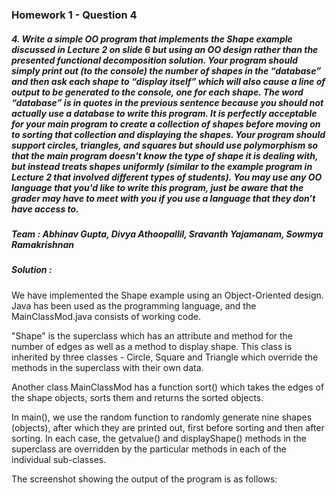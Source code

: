 ### Homework 1 - Question 4
##### 4. Write a simple OO program that implements the Shape example discussed in Lecture 2 on slide 6 but using an OO design rather than the presented functional decomposition solution. Your program should simply print out (to the console) the number of shapes in the “database” and then ask each shape to “display itself” which will also cause a line of output to be generated to the console, one for each shape. The word “database” is in quotes in the previous sentence because you should not actually use a database to write this program. It is perfectly acceptable for your main program to create a collection of shapes before moving on to sorting that collection and displaying the shapes. Your program should support circles, triangles, and squares but should use polymorphism so that the main program doesn't know the type of shape it is dealing with, but instead treats shapes uniformly (similar to the example program in Lecture 2 that involved different types of students). You may use any OO language that you'd like to write this program, just be aware that the grader may have to meet with you if you use a language that they don’t have access to.

##### Team : Abhinav Gupta, Divya Athoopallil, Sravanth Yajamanam, Sowmya Ramakrishnan

##### Solution :

We have implemented the Shape example using an Object-Oriented design. Java has been used as the programming language, and the MainClassMod.java consists of working code.

"Shape" is the superclass which has an attribute and method for the number of edges as well as a method to display shape. This class is inherited by three classes - Circle, Square and Triangle which override the methods in the superclass with their own data. 

Another class MainClassMod has a function sort() which takes the edges of the shape objects, sorts them and returns the sorted objects. 

In main(), we use the random function to randomly generate nine shapes (objects), after which they are printed out, first before sorting and then after sorting. In each case, the getvalue() and displayShape() methods in the superclass are overridden by the particular methods in each of the individual sub-classes.

The screenshot showing the output of the program is as follows:

